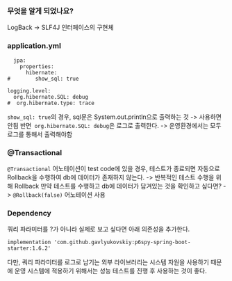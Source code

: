 ### 무엇을 알게 되었나요?

LogBack -> SLF4J 인터페이스의 구현체
### application.yml
```
  jpa:
    properties:
      hibernate:
#        show_sql: true

logging.level:
  org.hibernate.SQL: debug
#  org.hibernate.type: trace
```
`show_sql: true`의 경우, sql문은 System.out.println으로 출력하는 것 -> 사용하면 안됨
반면` org.hibernate.SQL: debug`은 로그로 출력한다. -> 운영환경에서는 모두 로그를 통해서 출력해야함

### @Transactional
`@Transactional` 어노테이션이 test code에 있을 경우, 테스트가 종료되면 자동으로 Rollback을 수행하여 db에 데이터가 존재하지 않는다. -> 반복적인 테스트 수행을 위해 Rollback 
만약 테스트를 수행하고 db에 데이터가 담겨있는 것을 확인하고 싶다면? -> `@Rollback(false)` 어노테이션 사용

### Dependency
쿼리 파라미터를 ?가 아니라 실제로 보고 싶다면 아래 의존성을 추가한다.
```
implementation 'com.github.gavlyukovskiy:p6spy-spring-boot-starter:1.6.2'
```
다만, 쿼리 파라미터를 로그로 남기는 외부 라이브러리는 시스템 자원을 사용하기 때문에 운영 시스템에 적용하기 위해서는 성능 테스트를 진행 후 사용하는 것이 좋다.

